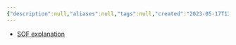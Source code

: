 ```yaml
---
{"description":null,"aliases":null,"tags":null,"created":"2023-05-17T13:22:27","updated":"2023-07-15T21:33:03","title":"typing.Optional and type union in python","dg-publish":true,"permalink":"/docs/typing.Optional and type union in python/","dgPassFrontmatter":true}
---
```


- [SOF explanation](https://stackoverflow.com/questions/51710037/how-should-i-use-the-optional-type-hint)
